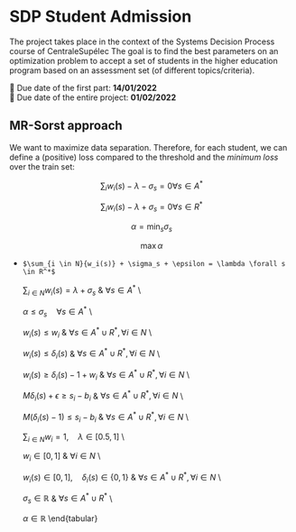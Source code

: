 # SDP Student Admission

The project takes place in the context of the Systems Decision Process course of CentraleSupélec
The goal is to find the best parameters on an optimization problem to accept a set of students in the higher education program based on an assessment set (of different topics/criteria).

:date: Due date of the first part: **14/01/2022** \
:date: Due date of the entire project: **01/02/2022**

## MR-Sorst approach
We want to maximize data separation. Therefore, for each student, we can define a (positive) loss compared to the threshold and the *minimum loss* over the train set:


```math
\sum_{i}{w_{i}(s)}-\lambda - \sigma_s = 0 \forall s \in A^*
```

```math
\sum_{i}{w_{i}(s)}-\lambda + \sigma_s = 0 \forall s \in R^*
```

```math
\alpha = \min_{s} \sigma_s 
```

```math
\max \alpha 
```

- `$\sum_{i \in N}{w_i(s)} + \sigma_s + \epsilon = \lambda \forall s \in R^*$`

    $\sum_{i \in N} w_i(s) = \lambda +  \sigma_s$ & $\forall s \in A^*$ \\

    $\alpha \leq \sigma_s \quad \forall s \in A^*$ \\

    $w_i(s) \leq w_i$ & $\forall s \in A^* \cup R^*, \forall i \in N$ \\

    $w_i(s) \leq \delta_i(s)$ & $\forall s \in A^* \cup R^*, \forall i \in N$ \\

    $w_i(s) \geq \delta_i(s) - 1 + w_i$ & $\forall s \in A^* \cup R^*, \forall i \in N$ \\

    $M\delta_i(s)+\epsilon \geq s_i - b_i$  & $\forall s \in A^* \cup R^*, \forall i \in N$ \\

    $M(\delta_i(s)-1) \leq s_i-b_i$ & $\forall s \in A^* \cup R^*, \forall i \in N$ \\

    $\sum_{i \in N}{w_i}=1, \quad \lambda \in [0.5, 1]$ \\
 
    $w_i \in [0, 1]$ & $\forall i \in N$ \\

    $w_i(s) \in [0, 1], \quad \delta_i(s) \in \{0, 1\}$ & $\forall s \in A^* \cup R^*, \forall i \in N$ \\

    $\sigma_s \in \mathbb{R}$ & $\forall s \in A^* \cup R^*$ \\

    $\alpha \in \mathbb{R}$
\end{tabular}
```

